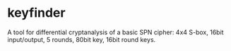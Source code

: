 # keyfinder
A tool for differential cryptanalysis of a basic SPN cipher: 4x4 S-box, 16bit input/output, 5 rounds, 80bit key, 16bit round keys.
